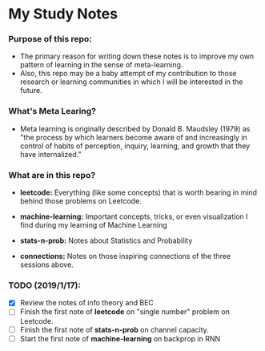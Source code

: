 # My Study Notes

### Purpose of this repo: 
- The primary reason for writing down these notes is to improve my own pattern of learning in the sense of meta-learning.
- Also, this repo may be a baby attempt of my contribution to those research or learning communities in which I will be interested in the future.

### What's Meta Learing?
- Meta learning is originally described by Donald B. Maudsley (1979) as "the process by which learners become aware of and increasingly in control of habits of perception, inquiry, learning, and growth that they have internalized."

### What are in this repo?

- **leetcode:** Everything (like some concepts) that is worth bearing in mind behind those problems on Leetcode.

- **machine-learning:** Important concepts, tricks, or even visualization I find during my learning of Machine Learning

- **stats-n-prob:** Notes about Statistics and Probability

- **connections:** Notes on those inspiring connections of the three sessions above.

### TODO (2019/1/17):
- [x] Review the notes of info theory and BEC
- [ ] Finish the first note of **leetcode** on "single number" problem on Leetcode.
- [ ] Finish the first note of **stats-n-prob** on channel capacity.
- [ ] Start the first note of **machine-learning** on backprop in RNN